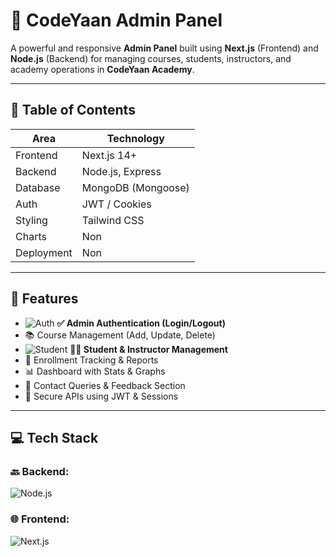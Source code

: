 # 🚀 CodeYaan Admin Panel
A powerful and responsive **Admin Panel** built using **Next.js** (Frontend) and **Node.js** (Backend) for managing courses, students, instructors, and academy operations in **CodeYaan Academy**.

---


## 📑 Table of Contents
| Area        | Technology         |
|-------------|--------------------|
| Frontend    | Next.js 14+        |
| Backend     | Node.js, Express   |
| Database    | MongoDB (Mongoose) |
| Auth        | JWT / Cookies      |
| Styling     | Tailwind CSS       |
| Charts      | Non                |
| Deployment  | Non                |

---

## 📌 Features

- ![Auth](https://img.shields.io/badge/Auth-Enabled-brightgreen) **✅ Admin Authentication (Login/Logout)**
- 📚 Course Management (Add, Update, Delete)
- ![Student](https://img.shields.io/badge/Student-blue%20) **👨‍🎓 Student & Instructor Management**
- 🧾 Enrollment Tracking & Reports
- 📊 Dashboard with Stats & Graphs
- 📩 Contact Queries & Feedback Section
- 🔐 Secure APIs using JWT & Sessions

---

## 💻 Tech Stack
### 🔙 Backend:
![Node.js](https://img.shields.io/badge/Backend-Node.js-brightgreen)

### 🌐 Frontend:
![Next.js](https://img.shields.io/badge/Frontend-Next.js-black)

